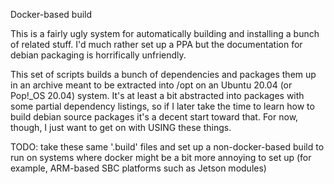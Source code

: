 Docker-based build

This is a fairly ugly system for automatically building and installing a bunch of related stuff.  I'd much rather set up a PPA but the documentation for debian packaging is horrifically unfriendly.

This set of scripts builds a bunch of dependencies and packages them up in an archive meant to be extracted into /opt on an Ubuntu 20.04 (or Pop!\_OS 20.04) system.  It's at least a bit abstracted into packages with some partial dependency listings, so if I later take the time to learn how to build debian source packages it's a decent start toward that.  For now, though, I just want to get on with USING these things.

TODO: take these same '.build' files and set up a non-docker-based build to run on systems where docker might be a bit more annoying to set up (for example, ARM-based SBC platforms such as Jetson modules)

